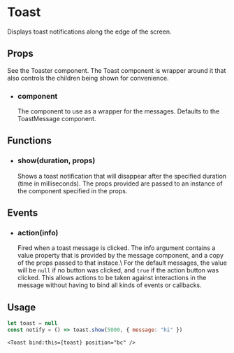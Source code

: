 # Toast

Displays toast notifications along the edge of the screen.

## Props
See the Toaster component. The Toast component is wrapper around it that
also controls the children being shown for convenience.

- ### component
    The component to use as a wrapper for the messages. Defaults to the
    ToastMessage component.

## Functions
- ### show(duration, props)
    Shows a toast notification that will disappear after the specified
    duration (time in milliseconds). The props provided are passed to an
    instance of the component specified in the props.

## Events
- ### action(info)
    Fired when a toast message is clicked. The info argument contains a
    value property that is provided by the message component, and a copy
    of the props passed to that instace.\\
    For the default messages, the value will be `null` if no button was
    clicked, and `true` if the action button was clicked. This allows
    actions to be taken against interactions in the message without having
    to bind all kinds of events or callbacks.

## Usage
```js
let toast = null
const notify = () => toast.show(5000, { message: "hi" })
```
```svelte
<Toast bind:this={toast} position="bc" />
```
